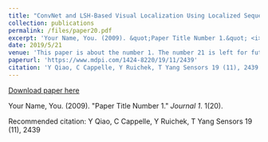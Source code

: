 ```yaml
---
title: "ConvNet and LSH-Based Visual Localization Using Localized Sequence Matching"
collection: publications
permalink: /files/paper20.pdf
excerpt: 'Your Name, You. (2009). &quot;Paper Title Number 1.&quot; <i>Journal 1</i>. 1(20).'
date: 2019/5/21
venue: 'This paper is about the number 1. The number 21 is left for future work.'
paperurl: 'https://www.mdpi.com/1424-8220/19/11/2439'
citation: 'Y Qiao, C Cappelle, Y Ruichek, T Yang Sensors 19 (11), 2439'
---
```


<a href='https://www.mdpi.com/1424-8220/19/11/2439'>Download paper here</a>

Your Name, You. (2009). &quot;Paper Title Number 1.&quot; <i>Journal 1</i>. 1(20).

Recommended citation: Y Qiao, C Cappelle, Y Ruichek, T Yang Sensors 19 (11), 2439